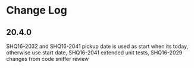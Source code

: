 # Change Log
## 20.4.0
SHQ16-2032 and SHQ16-2041 pickup date is used as start when its today, otherwise use start date, SHQ16-2041 extended unit tests, SHQ16-2029 changes from code sniffer review


